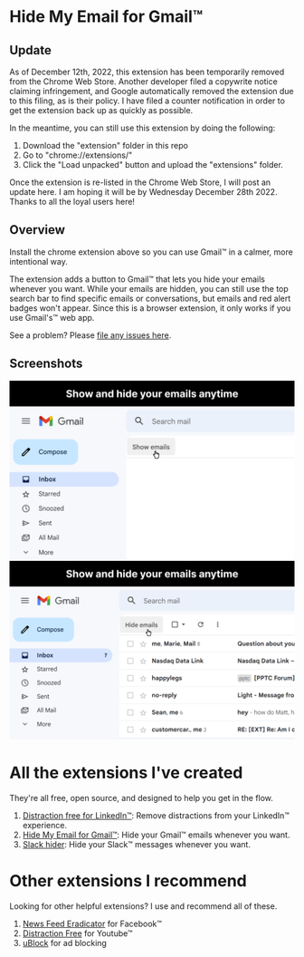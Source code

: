 # Hide My Email for Gmail™
## Update
As of December 12th, 2022, this extension has been temporarily removed from the Chrome Web Store. Another developer filed a copywrite notice claiming infringement, and Google automatically removed the extension due to this filing, as is their policy. I have filed a counter notification in order to get the extension back up as quickly as possible. 

In the meantime, you can still use this extension by doing the following:
1. Download the "extension" folder in this repo
2. Go to "chrome://extensions/"
3. Click the "Load unpacked" button and upload the "extensions" folder. 

Once the extension is re-listed in the Chrome Web Store, I will post an update here. I am hoping it will be by Wednesday December 28th 2022. Thanks to all the loyal users here! 

## Overview
Install the chrome extension above so you can use Gmail™ in a calmer, more intentional way. 
 
The extension adds a button to Gmail™ that lets you hide your emails whenever you want. While your emails are hidden, you can still use the top search bar to find specific emails or conversations, but emails and red alert badges won't appear. Since this is a browser extension, it only works if you use Gmail's™ web app.

See a problem? Please [file any issues here](https://github.com/mthurmond/inbox-hider-for-gmail/issues). 

## Screenshots
![Emails are hidden](/chrome-store/emails-hidden.png)
![Emails are showing](/chrome-store/emails-showing.png)

# All the extensions I've created
They're all free, open source, and designed to help you get in the flow.

1. [Distraction free for LinkedIn™](https://github.com/mthurmond/distraction-free-for-linkedin): Remove distractions from your LinkedIn™ experience.
2. [Hide My Email for Gmail™](https://github.com/mthurmond/hide-my-email-for-gmail): Hide your Gmail™ emails whenever you want.
3. [Slack hider](https://github.com/mthurmond/slack-hider): Hide your Slack™ messages whenever you want.

# Other extensions I recommend
Looking for other helpful extensions? I use and recommend all of these. 

1. [News Feed Eradicator](https://github.com/jordwest/news-feed-eradicator) for Facebook™
2. [Distraction Free](https://chrome.google.com/webstore/detail/df-tube-distraction-free/mjdepdfccjgcndkmemponafgioodelna?hl=en) for Youtube™
3. [uBlock](https://github.com/gorhill/uBlock) for ad blocking
